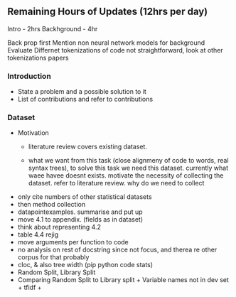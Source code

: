 
## Remaining Hours of Updates (12hrs per day)
Intro - 2hrs
Backhground - 4hr




Back prop first
Mention non neural network models for background
Evaluate
Differnet tokenizations of code not straightforward, look at other tokenizations papers




### Introduction

* State a problem and a possible solution to it
* List of contributions and refer to contributions

### Dataset

* Motivation
    - literature review covers existing dataset.
    
    - what we want from this task (close alignmeny of code to words, real syntax trees), to solve this task we need this dataset. currently what waee havee doesnt exists. motivate the necessity of collecting the dataset. refer to literature review. why do we need to collect
* only cite numbers of other statistical datasets
* then method collection
* datapointexamples. summarise and put up
* move 4.1 to appendix. (fields as in dataset)
* think about representing 4.2
* table 4.4 rejig
* move arguments per function to code
* no analysis on rest of docstring since not focus, and therea re other corpus for that probably 
* cloc, & also tree width (pip python code stats)
* Random Split, Library Split
* Comparing Random Split to Library split
        + Variable names not in dev set 
        + tfidf
        + 